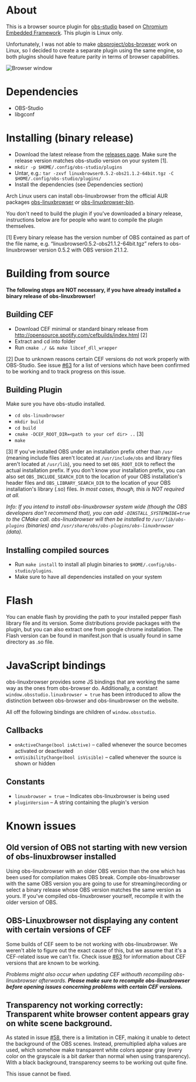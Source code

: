 # About

This is a browser source plugin for [obs-studio](https://github.com/obsproject/obs-studio) based
on [Chromium Embedded Framework](https://bitbucket.org/chromiumembedded/cef). This plugin is Linux only.

Unfortunately, I was not able to make [obsproject/obs-browser](https://github.com/obsproject/obs-browser) work on Linux,
so I decided to create a separate plugin using the same engine, so both plugins should have feature parity in
terms of browser capabilities.

![Browser window](img/obs-linuxbrowser.png)

# Dependencies

* OBS-Studio
* libgconf

# Installing (binary release)

* Download the latest release from the [releases page](https://github.com/bazukas/obs-linuxbrowser/releases). Make sure the release version matches obs-studio version on your system [1].
* `mkdir -p $HOME/.config/obs-studio/plugins`
* Untar, e.g.: `tar -zxvf linuxbrowser0.5.2-obs21.1.2-64bit.tgz -C $HOME/.config/obs-studio/plugins/`
* Install the dependencies (see Dependencies section)


Arch Linux users can install obs-linuxbrowser from the official AUR packages [obs-linuxbrowser](https://aur.archlinux.org/packages/obs-linuxbrowser) or [obs-linuxbrowser-bin](https://aur.archlinux.org/packages/obs-linuxbrowser-bin).

You don't need to build the plugin if you've downloaded a binary release, instructions below are for people who want to compile the plugin themselves.

[1] Every binary release has the version number of OBS contained as part of the file name, e.g. “linuxbrowser0.5.2-obs21.1.2-64bit.tgz” refers to obs-linuxbrowser version 0.5.2 with OBS version 21.1.2.

# Building from source

**The following steps are NOT necessary, if you have already installed a binary release of obs-linuxbrowser!**

## Building CEF

* Download CEF minimal or standard binary release from http://opensource.spotify.com/cefbuilds/index.html [2]
* Extract and cd into folder
* Run `cmake ./ && make libcef_dll_wrapper`

[2] Due to unknown reasons certain CEF versions do not work properly with OBS-Studio. See issue [#63](https://github.com/bazukas/obs-linuxbrowser/issues/63) for a list of versions which have been confirmed to be working and to track progress on this issue.

## Building Plugin

Make sure you have obs-studio installed.

* `cd obs-linuxbrowser`
* `mkdir build`
* `cd build`
* `cmake -DCEF_ROOT_DIR=<path to your cef dir> ..` [3]
* `make`

[3] If you've installed OBS under an installation prefix other than `/usr` (meaning include files aren't located at `/usr/include/obs` and library files aren't located at `/usr/lib`), you need to set `OBS_ROOT_DIR` to reflect the actual installation prefix. If you don't know your installation prefix, you can also set `OBS_INCLUDE_SEARCH_DIR` to the location of your OBS installation's header files and `OBS_LIBRARY_SEARCH_DIR` to the location of your OBS installation's library (.so) files. *In most cases, though, this is NOT required at all.*

*Info: If you intend to install obs-linuxbrowser system wide (though the OBS developers don't recommend that), you can add `-DINSTALL_SYSTEMWIDE=true` to the CMake call. obs-linuxbrowser will then be installed to `/usr/lib/obs-plugins` (binaries) and `/usr/share/obs/obs-plugins/obs-linuxbrowser` (data).*

## Installing compiled sources

* Run `make install` to install all plugin binaries to `$HOME/.config/obs-studio/plugins`.
* Make sure to have all dependencies installed on your system

# Flash

You can enable flash by providing the path to your installed pepper flash library file and its version.
Some distributions provide packages with the plugin, but you can also extract one from google chrome installation.
The Flash version can be found in manifest.json that is usually found in same directory as .so file.

# JavaScript bindings
obs-linuxbrowser provides some JS bindings that are working the same way as the ones from obs-browser do. Additionally, a constant `window.obsstudio.linuxbrowser = true` has been introduced to allow the distinction between obs-browser and obs-linuxbrowser on the website.

All off the following bindings are children of `window.obsstudio`.

## Callbacks
* `onActiveChange(bool isActive)` – called whenever the source becomes activated or deactivated
* `onVisibilityChange(bool isVisible)` – called whenever the source is shown or hidden

## Constants
* `linuxbrowser = true` – Indicates obs-linuxbrowser is being used
* `pluginVersion` – A string containing the plugin's version

# Known issues
## Old version of OBS not starting with new version of obs-linuxbrowser installed
Using obs-linuxbrowser with an older OBS version than the one which has been used for compilation makes OBS break. Compile obs-linuxbrowser with the same OBS version you are going to use for streaming/recording or select a binary release whose OBS version matches the same version as yours. If you've compiled obs-linuxbrowser yourself, recompile it with the older version of OBS.

## OBS-Linuxbrowser not displaying any content with certain versions of CEF
Some builds of CEF seem to be not working with obs-linuxbrowser.
We weren't able to figure out the exact cause of this, but we assume that it's a CEF-related issue we can't fix.
Check issue [#63](https://github.com/bazukas/obs-linuxbrowser/issues/63) for information about CEF versions that are known to be working.

*Problems might also occur when updating CEF withouth recompiling obs-linuxbrowser afterwards. **Please make sure to recompile obs-linuxbrowser before opening issues concerning problems with certain CEF versions.***

## Transparency not working correctly: Transparent white browser content appears gray on white scene background.
As stated in issue [#58](https://github.com/bazukas/obs-linuxbrowser/issues/58), there is a limitation in CEF, making it unable to detect the background of the OBS scenes.
Instead, premultiplied alpha values are used, which somehow make transparent white colors appear gray (every color on the grayscale is a bit darker than normal when using transparency).
With a black background, transparency seems to be working out quite fine.

This issue cannot be fixed.
